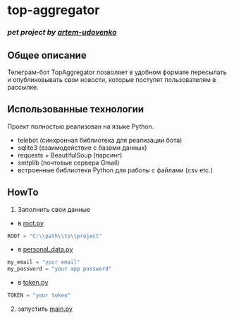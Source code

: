 # top-aggregator
### _pet project by [artem-udovenko](https://github.com/artem-udovenko)_
## Общее описание
Телеграм-бот TopAggregator позволяет в удобном формате пересылать и опубликовывать свои новости, которые поступят пользователям в рассылке.

## Использованные технологии
Проект полностью реализован на языке Python.
- telebot (синхронная библиотека для реализации бота)
- sqlite3 (взаимодействие с базами данных)
- requests + BeautifulSoup (парсинг)
- smtplib (почтовые сервера Gmail)
- встроенные библиотеки Python для работы с файлами (csv etc.)

## HowTo
1) Заполнить свои данные
- в [root.py](root.py)
```py
ROOT = "C:\\path\\to\\project"
```
- в [personal_data.py](src/smtp/personal_data.py)
```py
my_email = "your email"
my_password = "your app password"
```
- в [token.py](src/bot/token.py)
```py
TOKEN = "your token"
```
2) запустить [main.py](main.py)

